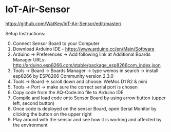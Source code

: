 # IoT-Air-Sensor

https://github.com/WatKey/IoT-Air-Sensor/edit/master/

Setup Instructions:

0. Connect Sensor Board to your Computer
1. Download Arduino IDE - https://www.arduino.cc/en/Main/Software
2. Arduino -> Preferences -> Add following link at Additional Boards Manager URLs: http://arduino.esp8266.com/stable/package_esp8266com_index.json
3. Tools -> Board -> Boards Manager -> type wemos in search -> install esp8266 by ESP8266 Community version 2.3.0
4. Tools -> Board -> scroll down and choose: WeMos D1 R2 & mini
5. Tools -> Port -> make sure the correct serial port is chosen
6. Copy code from the AQ-Code.ino file to Arduino IDE
7. Compile and load code onto Sensor Board by using arrow button (upper left, second button)
8. Once code is deployed on the sensor Board, open Serial Monitor by clicking the button on the upper right
9. Play around with the sensor and see how it is working and affected by the environment
